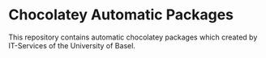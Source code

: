 # Chocolatey Automatic Packages

This repository contains automatic chocolatey packages which created by IT-Services of the University of Basel.